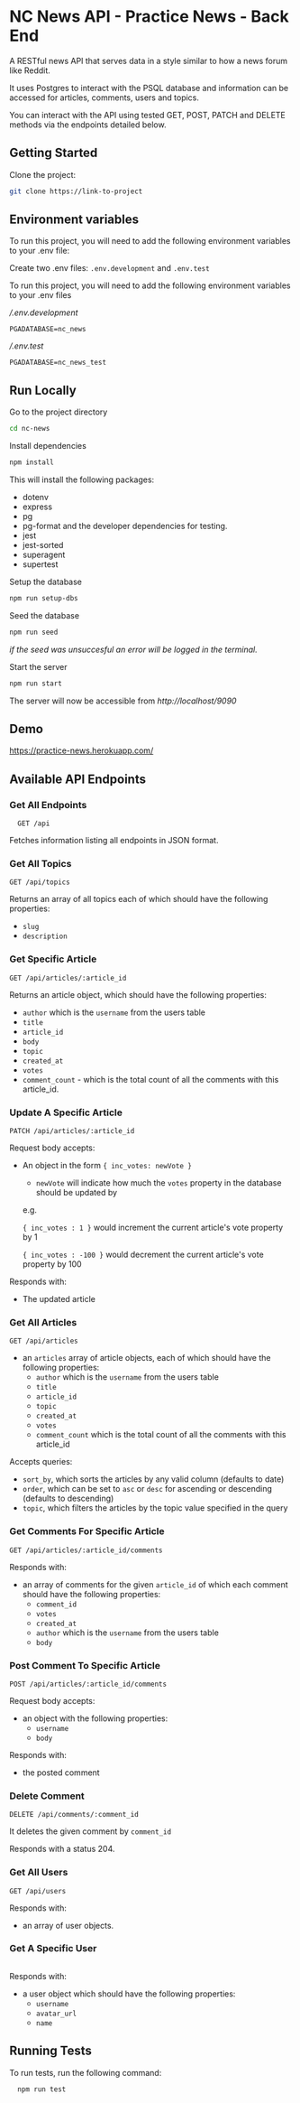 # NC News API - Practice News - Back End

A RESTful news API that serves data in a style similar to how a news forum like Reddit.

It uses Postgres to interact with the PSQL database and information can be accessed for articles, comments, users and topics.

You can interact with the API using tested GET, POST, PATCH and DELETE methods via the endpoints detailed below.

## Getting Started

Clone the project:

```bash
git clone https://link-to-project
```

## Environment variables
To run this project, you will need to add the following environment variables to your .env file:

Create two .env files: `.env.development` and `.env.test`

To run this project, you will need to add the following environment variables to your .env files

_/.env.development_

`PGADATABASE=nc_news`

_/.env.test_

`PGADATABASE=nc_news_test`

## Run Locally

Go to the project directory

```bash
cd nc-news
```

Install dependencies

```bash
npm install
```

This will install the following packages:

- dotenv
- express
- pg
- pg-format and the developer dependencies for testing.
- jest
- jest-sorted
- superagent
- supertest

Setup the database

```bash
npm run setup-dbs
```

Seed the database

```bash
npm run seed
```

_if the seed was unsuccesful an error will be logged in the terminal._

Start the server

```bash
npm run start
```

The server will now be accessible from _http://localhost/9090_

## Demo

https://practice-news.herokuapp.com/

## Available API Endpoints

### Get All Endpoints

```http
  GET /api
```

Fetches information listing all endpoints in JSON format.

### Get All Topics

```http
GET /api/topics
```

Returns an array of all topics each of which should have the following properties:
  - `slug`
  - `description`

### Get Specific Article

```http
GET /api/articles/:article_id
```

Returns an article object, which should have the following properties:

  - `author` which is the `username` from the users table
  - `title`
  - `article_id`
  - `body`
  - `topic`
  - `created_at`
  - `votes`
  - `comment_count` - which is the total count of all the comments with this article_id.

### Update A Specific Article

```http
PATCH /api/articles/:article_id
```
Request body accepts:

- An object in the form `{ inc_votes: newVote }`

  - `newVote` will indicate how much the `votes` property in the database should be updated by

  e.g.

  `{ inc_votes : 1 }` would increment the current article's vote property by 1

  `{ inc_votes : -100 }` would decrement the current article's vote property by 100

Responds with:

- The updated article

### Get All Articles

```http
GET /api/articles
```

- an `articles` array of article objects, each of which should have the following properties:
  - `author` which is the `username` from the users table
  - `title`
  - `article_id`
  - `topic`
  - `created_at`
  - `votes`
  - `comment_count` which is the total count of all the comments with this article_id

Accepts queries:

- `sort_by`, which sorts the articles by any valid column (defaults to date)
- `order`, which can be set to `asc` or `desc` for ascending or descending (defaults to descending)
- `topic`, which filters the articles by the topic value specified in the query

### Get Comments For Specific Article

```http
GET /api/articles/:article_id/comments
```

Responds with:

- an array of comments for the given `article_id` of which each comment should have the following properties:
  - `comment_id`
  - `votes`
  - `created_at`
  - `author` which is the `username` from the users table
  - `body`

### Post Comment To Specific Article

```http
POST /api/articles/:article_id/comments
```
Request body accepts:

- an object with the following properties:
  - `username`
  - `body`

Responds with:

- the posted comment

### Delete Comment

```http
DELETE /api/comments/:comment_id
```

It deletes the given comment by `comment_id`

Responds with a status 204.

### Get All Users

```http
GET /api/users
```

Responds with:

- an array of user objects.

### Get A Specific User

```http

```

Responds with:

- a user object which should have the following properties:
  - `username`
  - `avatar_url`
  - `name`

## Running Tests

To run tests, run the following command:

```bash
  npm run test
```